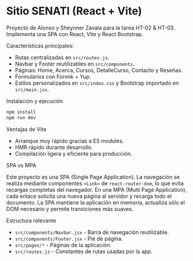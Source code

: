 # Sitio SENATI (React + Vite)

Proyecto de Alonso y Sheynner Zavala para la tarea HT-02 & HT-03. Implementa una SPA con React, Vite y React Bootstrap.

Características principales:
- Rutas centralizadas en `src/routes.js`.
- Navbar y Footer reutilizables en `src/components`.
- Páginas: Home, Acerca, Cursos, DetalleCurso, Contacto y Reseñas.
- Formularios con Formik + Yup.
- Estilos personalizados en `src/index.css` y Bootstrap importado en `src/main.jsx`.

Instalación y ejecución

```bash
npm install
npm run dev
```

Ventajas de Vite
- Arranque muy rápido gracias a ES modules.
- HMR rápido durante desarrollo.
- Compilación ligera y eficiente para producción.

SPA vs MPA

Este proyecto es una SPA (Single Page Application). La navegación se realiza mediante componentes `<Link>` de `react-router-dom`, lo que evita recargas completas del navegador. En una MPA (Multi Page Application), cada enlace solicita una nueva página al servidor y recarga todo el documento. La SPA mantiene la aplicación en memoria, actualiza sólo el DOM necesario y permite transiciones más suaves.

Estructura relevante

- `src/components/Navbar.jsx` - Barra de navegación reutilizable.
- `src/components/Footer.jsx` - Pie de página.
- `src/pages/*` - Páginas de la aplicación.
- `src/routes.js` - Constantes de rutas usadas por la app.